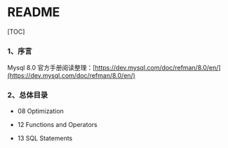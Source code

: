 # README

[TOC]

### 1、序言

Mysql 8.0 官方手册阅读整理：[https://dev.mysql.com/doc/refman/8.0/en/](https://dev.mysql.com/doc/refman/8.0/en/)

### 2、总体目录

- 08 Optimization

- 12 Functions and Operators

- 13 SQL Statements

